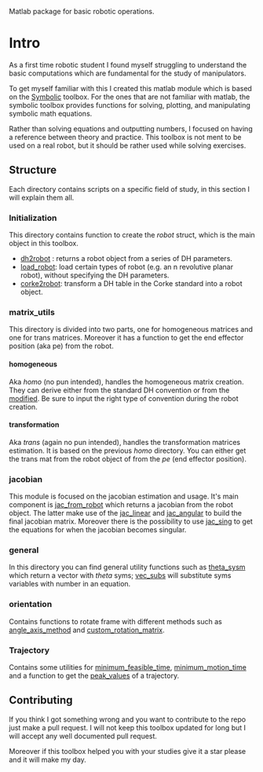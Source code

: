 Matlab package for basic robotic operations.

# Intro

As a first time robotic student I found myself struggling to understand the basic computations which are fundamental for the study of manipulators. 

To get myself familiar with this I created this matlab module which is based on the [Symbolic](https://nl.mathworks.com/help/symbolic/index.html?s_tid=CRUX_lftnav) toolbox. For the ones that are not familiar with matlab, the symbolic toolbox provides functions for solving, plotting, and manipulating symbolic math equations. 

Rather than solving equations and outputting numbers, I focused on having a reference between theory and practice. This toolbox is not ment to be used on a real robot, but it should be rather used while solving exercises. 

## Structure

Each directory contains scripts on a specific field of study, in this section I will explain them all. 

### Initialization

This directory contains function to create the _robot_ struct, which is the main object in this toolbox.

- [dh2robot](./initialization/dh2robot.m) : returns a robot object from a series of DH parameters.
- [load_robot](./initialization/load_robot.m): load certain types of robot (e.g. an n revolutive planar robot), without specifying the DH parameters.
- [corke2robot](./initialization/dh2robot.m): transform a DH table in the Corke standard into a robot object.

### matrix_utils

This directory is divided into two parts, one for homogeneous matrices and one for trans matrices. Moreover it has a function to get the end effector position (aka pe) from the robot.

#### homogeneous
Aka _homo_ (no pun intended), handles the homogeneous matrix creation. They can derive either from the standard DH convention or from the [modified](https://en.wikipedia.org/wiki/Denavit%E2%80%93Hartenberg_parameters#Modified_DH_parameters). Be sure to input the right type of convention during the robot creation.

#### transformation
Aka _trans_ (again no pun intended), handles the transformation matrices estimation. It is based on the previous _homo_ directory. You can either get the trans mat from the robot object of from the _pe_ (end effector position). 

### jacobian
This module is focused on the jacobian estimation and usage. It's main component is [jac_from_robot](/jacobian/jac_from_robot.m) which returns a jacobian from the robot object. The latter make use of the [jac_linear](/jacobian/jac_linear.m) and [jac_angular](/jacobian/jac_angular.m) to build the final jacobian matrix. Moreover there is the possibility to use [jac_sing](/jacobian/jac_sing.m) to get the equations for when the jacobian becomes singular.

### general
In this directory you can find general utility functions such as [theta_sysm](general/theta_sysm) which return a vector with _theta_ syms; [vec_subs](general/vec_subs) will substitute syms variables with number in an equation. 
 
### orientation 
Contains functions to rotate frame with different methods such as [angle_axis_method](orientation/angle_axis_method.m) and [custom_rotation_matrix](orientation/custom_rotation_matrix).

### Trajectory
Contains some utilities for [minimum_feasible_time](trajectory/minimum_feasible_time.m), [minimum_motion_time](trajectory/minimum_motion_time.m) and a function to get the [peak_values](trajectory/peak_values.m) of a trajectory.




## Contributing 
If you think I got something wrong and you want to contribute to the repo just make  a pull request. I will not keep this toolbox updated for long but I will accept any well documented pull request. 

Moreover if this toolbox helped you with your studies give it a star please and it will make my day.

